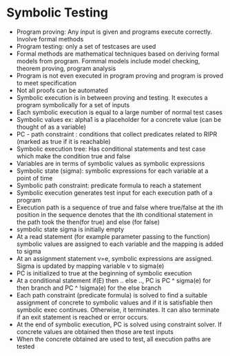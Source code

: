 # Symbolic Testing  
* Program proving: Any input is given and programs execute correctly. Involve formal methods  
* Program testing: only a set of testcases are used  
* Formal methods are mathematical techniques based on deriving formal models from program. Formmal models include model checking, theorem proving, program analysis   
* Program is not even executed in program proving and program is proved to meet specification  
* Not all proofs can be automated  
* Symbolic execution is in between proving and testing. It executes a program symbolically for a set of inputs  
* Each symbolic execution is equal to a large number of normal test cases  
* Symbolic values ex: alpha1 is a placeholder for a concrete value (can be thought of as a variable)  
* PC - path constraint : conditions that collect predicates related to RIPR (marked as true if it is reachable)  
* Symbolic execution tree: Has conditional statements and test case which make the condition true and false  
* Variables are in terms of symbolic values as symbolic expressions  
* Symbolic state (sigma): symbolic expressions for each variable at a point of time  
* Symbolic path constraint: predicate formula to reach a statement  
* Symbolic execution generates test input for each execution path of a program  
* Execution path is a sequence of true and false where true/false at the ith position in the sequence denotes that the ith conditional statement in the path took the then(for true) and else (for false)  
* symbolic state sigma is initially empty  
* At a read statement (for example parameter passing to the function) symbolic values are assigned to each variable and the mapping is added to sigma  
* At an assignment statement v=e, symbolic expressions are assigned. Sigma is updated by mapping variable v to sigma(e)
* PC is initialized to true at the beginning of symbolic execution  
* At a conditional statement if(E) then .. else .., PC is PC ^ sigma(e) for then branch and PC ^ !sigma(e) for the else branch  
* Each path constraint (predicate formula) is solved to find a suitable assignment of concrete to symbolic values and if it is satisfiable then symbolic exec continues. Otherwise, it terminates. It can also terminate if an exit statement is reached or error occurs.  
* At the end of symbolic execution, PC is solved using constraint solver. If concrete values are obtained then those are test inputs  
* When the concrete obtained are used to test, all execution paths are tested  

